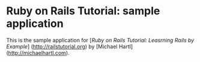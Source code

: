 # Ruby on Rails Tutorial: sample application

This is the sample application for [*Ruby on Rails Tutorial: Leasrning Rails by Example*] (http://railstutorial.org) by [Michael Hartl] (http://michaelhartl.com).